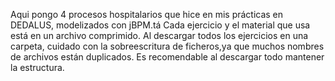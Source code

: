 Aqui pongo 4 procesos hospitalarios que hice en mis prácticas en DEDALUS, modelizados con jBPM.tá
Cada ejercicio y el material que usa está en un archivo comprimido.
Al descargar todos los ejercicios en una carpeta, cuidado con la sobreescritura de ficheros,ya que muchos nombres de archivos están duplicados.
Es recomendable al descargar todo mantener la estructura.
